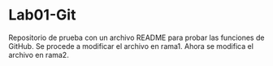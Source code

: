 # Lab01-Git
Repositorio de prueba con un archivo README para probar las funciones de GitHub.
Se procede a modificar el archivo en rama1.
Ahora se modifica el archivo en rama2.
